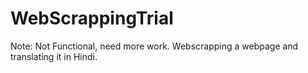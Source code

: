 # WebScrappingTrial
Note: Not Functional, need more work.
Webscrapping a webpage and translating it in Hindi.
